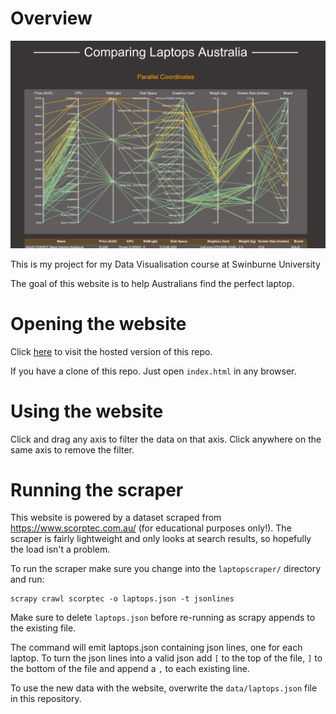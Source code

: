 # Overview

![website screenshot](./images/website-screenshot.png)

This is my project for my Data Visualisation course at Swinburne University

The goal of this website is to help Australians find the perfect laptop.

# Opening the website

Click [here](https://jessica-woods.github.io/Compare-Laptops-Australia/) to visit the hosted version of this repo.

If you have a clone of this repo. Just open `index.html` in any browser. 

# Using the website

Click and drag any axis to filter the data on that axis. Click anywhere on the same axis to remove the filter.

# Running the scraper

This website is powered by a dataset scraped from https://www.scorptec.com.au/ (for educational purposes only!). The scraper is fairly lightweight
and only looks at search results, so hopefully the load isn't a problem.

To run the scraper make sure you change into the `laptopscraper/` directory and run:

```
scrapy crawl scorptec -o laptops.json -t jsonlines
```

Make sure to delete `laptops.json` before re-running as scrapy appends to the existing file.

The command will emit laptops.json containing json lines, one for each laptop. To turn the json lines into a valid json 
add `[` to the top of the file, `]` to the bottom of the file and append a `,` to each existing line.

To use the new data with the website, overwrite the `data/laptops.json` file in this repository.
